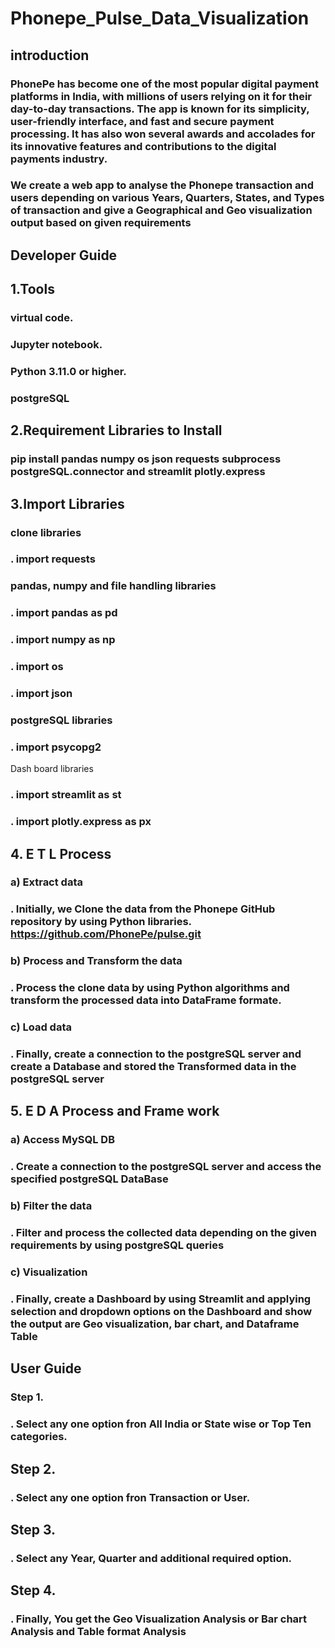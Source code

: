 # Phonepe_Pulse_Data_Visualization

## introduction
### PhonePe has become one of the most popular digital payment platforms in India, with millions of users relying on it for their day-to-day transactions. The app is known for its simplicity, user-friendly interface, and fast and secure payment processing. It has also won several awards and accolades for its innovative features and contributions to the digital payments industry.

### We create a web app to analyse the Phonepe transaction and users depending on various Years, Quarters, States, and Types of transaction and give a Geographical and Geo visualization output based on given requirements

## Developer Guide
## 1.Tools
### virtual code.
### Jupyter notebook.
### Python 3.11.0 or higher.
### postgreSQL
## 2.Requirement Libraries to Install
### pip install pandas numpy os json requests subprocess postgreSQL.connector and streamlit plotly.express
## 3.Import Libraries
### clone libraries
 ### . import requests
 
 ### pandas, numpy and file handling libraries

### . import pandas as pd
### . import numpy as np
### . import os
### . import json

### postgreSQL libraries
### . import psycopg2

Dash board libraries

### . import streamlit as st
### . import plotly.express as px
## 4. E T L Process
### a) Extract data
### . Initially, we Clone the data from the Phonepe GitHub repository by using Python libraries. https://github.com/PhonePe/pulse.git
### b) Process and Transform the data
### . Process the clone data by using Python algorithms and transform the processed data into DataFrame formate.
### c) Load data
### . Finally, create a connection to the postgreSQL server and create a Database and stored the Transformed data in the postgreSQL server 
## 5. E D A Process and Frame work
### a) Access MySQL DB
### . Create a connection to the postgreSQL server and access the specified postgreSQL DataBase 
### b) Filter the data
### . Filter and process the collected data depending on the given requirements by using postgreSQL queries
### c) Visualization
### . Finally, create a Dashboard by using Streamlit and applying selection and dropdown options on the Dashboard and show the output are Geo visualization, bar chart, and Dataframe Table
## User Guide
### Step 1.
### . Select any one option fron All India or State wise or Top Ten categories.
## Step 2.
### . Select any one option fron Transaction or User.
## Step 3.
### . Select any Year, Quarter and additional required option.
## Step 4.
### . Finally, You get the Geo Visualization Analysis or Bar chart Analysis and Table format Analysis
